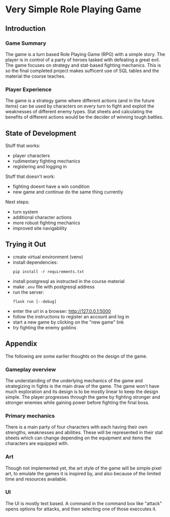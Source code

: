 # Very Simple Role Playing Game

## Introduction

### Game Summary

The game is a turn based Role Playing Game (RPG) with a simple story. The player is in control of a party of heroes tasked with defeating a great evil. The game focuses on strategy and stat-based fighting mechanics. This is so the final completed project makes sufficent use of SQL tables and the material the course teaches.

### Player Experience

The game is a strategy game where different actions (and in the future items) can be used by characters on every turn to fight and exploit the weaknesses of different enemy types. Stat sheets and calculating the benefits of different actions would be the decider of winning tough battles.

## State of Development

Stuff that works:

 - player characters
 - rudimentary fighting mechanics
 - registering and logging in

Stuff that doesn't work:

 - fighting doesnt have a win condition
 - new game and continue do the same thing currently

Next steps:

 - turn system
 - additional character actions
 - more robust fighting mechanics
 - improved site navigability

## Trying it Out

 - create virtual environment (venv)
 - install dependencies:
    ```
    pip install -r requirements.txt
    ```
 - install postgresql as instructed in the course material
 - make `.env` file with postgresql address
 - run the server:
    ```
    flask run [--debug]
    ```
 - enter the url in a browser: http://127.0.0.1:5000
 - follow the instructions to register an account and log in
 - start a new game by clicking on the "new game" link
 - try fighting the enemy goblins

## Appendix

The following are some earlier thoughts on the design of the game.

### Gameplay overview

The understanding of the underlying mechanics of the game and strategizing in fights is the main draw of the game. The game won't have much exploration and its design is to be mostly linear to keep the design simple. The player progresses through the game by fighting stronger and stronger enemies while gaining power before fighting the final boss.

### Primary mechanics

There is a main party of four characters with each having their own strengths, weaknesses and abilities. These will be represented in their stat sheets which can change depending on the equipment and items the characters are equipped with.

### Art

Though not implemented yet, the art style of the game will be simple pixel art, to emulate the games it is inspired by, and also because of the limited time and resources available.

### UI

The UI is mostly text based. A command in the command box like "attack" opens options for attacks, and then selecting one of those execcutes it.
